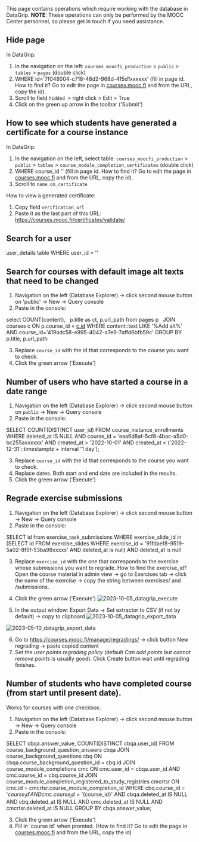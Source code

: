 This page contains operations which require working with the database in DataGrip. 
**NOTE**: These operations can only be performed by the MOOC Center personnel, so please get in touch if you need assistance. 

## Hide page

In DataGrip:
1. In the navigation on the left: `courses_moocfi_production` > `public` > `tables` > `pages` (double click)
2. WHERE id='7f048004-c718-48d2-968d-415d1xxxxxx' (fill in page id. How to find it? Go to edit the page in [courses.mooc.fi](http://courses.mooc.fi/) and from the URL, copy the id).
3. Scroll to field `hidded `> right click > Edit > True
4. Click on the green up arrow in the toolbar ('Submit')

## How to see which students have generated a certificate for a course instance

In DataGrip:
1. In the navigation on the left, select table: `courses_moocfi_production` > `public` > `tables` > `course_module_completion_certificates` (double click)
2. WHERE course_id '<ID HERE>' (fill in page id. How to find it? Go to edit the page in [courses.mooc.fi](http://courses.mooc.fi/) and from the URL, copy the id).
3. Scroll to `name_on_certificate`

How to view a generated certificate:

1. Copy field `verification_url`
2. Paste it as the last part of this URL: https://courses.mooc.fi/certificates/validate/<VERIFICATION URL>

## Search for a user

user_details table
WHERE user_id = '<USER ID>'

## Search for courses with default image alt texts that need to be changed

1. Navigation on the left (Database Explorer) → click second mouse button on 'public' -> New -> Query console
2. Paste in the console:

select COUNT(content),
  p.title as ct, p.url_path
from pages p
  JOIN courses c ON p.course_id = [c.id](http://c.id/)
WHERE content::text LIKE '%Add alt%'
AND course_id='419adc58-e995-4042-a7e9-7affd6bfb59c'
GROUP BY p.title, p.url_path

3. Replace `course_id` with the id that corresponds to the course you want to check.
4. Click the green arrow ('Execute')

## Number of users who have started a course in a date range

1. Navigation on the left (Database Explorer) → click second mouse button on `public` -> New -> Query console
2. Paste in the console:

SELECT COUNT(DISTINCT user_id)
FROM course_instance_enrollments
WHERE deleted_at IS NULL
  AND course_id = 'eaa6d8af-5cf8-4bac-a5d0-bc255axxxxxx'
  AND created_at > '2022-10-01'
  AND created_at < ('2022-12-31'::timestamptz + interval '1 day');

3. Replace `course_id` with the id that corresponds to the course you want to check. 
4. Replace dates. Both start and end date are included in the results.
5. Click the green arrow ('Execute')

## Regrade exercise submissions

1. Navigation on the left (Database Explorer) → click second mouse button -> New -> Query console
2. Paste in the console:

SELECT id
from exercise_task_submissions
WHERE exercise_slide_id in
      (SELECT id FROM exercise_slides WHERE exercise_id = '91fdaef8-9519-5a02-8f5f-53ba98xxxxx' AND deleted_at is null)
  AND deleted_at is null

3. Replace `exercise_id` with the one that corresponds to the exercise whose submissions you want to regrade. How to find the exercise_id? Open the course material in admin view → go to Exercises tab → click the name of the exercise → copy the string between exercises/ and /submissions.
4. Click the green arrow ('Execute')
![2023-10-05_datagrip_execute](https://github.com/rage/secret-project-331/assets/46688963/81982583-622e-462a-b1fd-4959a7d8da32)

5. In the output window: Export Data → Set extractor to CSV (if not by default) → copy to clipboard
![2023-10-05_datagrip_export_data](https://github.com/rage/secret-project-331/assets/46688963/f56ee791-756a-4684-bae6-d22f70d035ab)

![2023-05-10_datagrip_export_data](https://github.com/rage/secret-project-331/assets/46688963/da9a444c-979b-4776-9548-2a55a8f7424c)

6. Go to https://courses.mooc.fi/manage/regradings/ -> click button New regrading -> paste copied content
7. Set the _user points regrading policy_ (default _Can add points but cannot remove points_ is usually good). Click Create button wait until regrading finishes. 

## Number of students who have completed course (from start until present date). 
Works for courses with one checkbox.

1. Navigation on the left (Database Explorer) → click second mouse button -> New -> Query console
2. Paste in the console:

SELECT cbqa.answer_value, COUNT(DISTINCT cbqa.user_id)
FROM course_background_question_answers cbqa
       JOIN course_background_questions cbq ON cbqa.course_background_question_id = cbq.id
       JOIN course_module_completions cmc ON cmc.user_id = cbqa.user_id AND cmc.course_id = cbq.course_id
       JOIN course_module_completion_registered_to_study_registries cmcrtsr
            ON cmc.id = cmcrtsr.course_module_completion_id
WHERE cbq.course_id = '${course_id}'
  AND cmc.course_id = '${course_id}'
  AND cbqa.deleted_at IS NULL
  AND cbq.deleted_at IS NULL
  AND cmc.deleted_at IS NULL
  AND cmcrtsr.deleted_at IS NULL
GROUP BY cbqa.answer_value;

3. Click the green arrow ('Execute')
4. Fill in ´course id´ when promted. (How to find it? Go to edit the page in [courses.mooc.fi](http://courses.mooc.fi/) and from the URL, copy the id)
